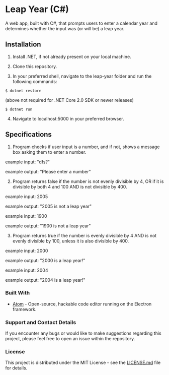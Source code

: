 # Leap Year (C#)

A web app, built with C#, that prompts users to enter a calendar year and determines whether the input was (or will be) a leap year.

## Installation

1. Install .NET, if not already present on your local machine.

2. Clone this repository.

3. In your preferred shell, navigate to the leap-year folder and run the following commands:

 ```
 $ dotnet restore
 ```
(above not required for .NET Core 2.0 SDK or newer releases)

 ```
 $ dotnet run
 ```

4. Navigate to localhost:5000 in your preferred browser.

## Specifications

1. Program checks if user input is a number, and if not, shows a message box asking them to enter a number.
  
  example input: "dfs?"
  
  example output: "Please enter a number"

2. Program returns false if the number is not evenly divisible by 4, OR if it is divisible by both 4 and 100 AND is not divisible by 400.

  example input: 2005

  example output: "2005 is not a leap year"

  example input: 1900

  example output: "1900 is not a leap year"

3. Program returns true if the number is evenly divisible by 4 AND is not evenly divisible by 100, unless it is also divisible by 400.
  
  example input: 2000
  
  example output: "2000 is a leap year!"
  
  example input: 2004
  
  example output: "2004 is a leap year!"

### Built With

* [Atom](https://atom.io/) - Open-source, hackable code editor running on the Electron framework.

### Support and Contact Details
If you encounter any bugs or would like to make suggestions regarding this project, please feel free to open an issue within the repository.

### License

This project is distributed under the MIT License - see the [LICENSE.md](LICENSE.md) file for details.
